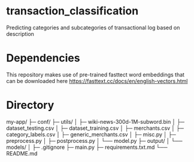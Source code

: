 # transaction_classification
Predicting categories and subcategories of transactional log based on description

# Dependencies

This repository makes use of pre-trained fasttect word embeddings that can be downloaded here https://fasttext.cc/docs/en/english-vectors.html

# Directory

my-app/
├─ conf/
├─ utils/
│  ├─ wiki-news-300d-1M-subword.bin
│  ├─ dataset_testing.csv
│  ├─ dataset_training.csv
│  ├─ merchants.csv
│  ├─ category_labels.csv
│  ├─ generic_merchants.csv
│  ├─ misc.py
│  ├─ preprocess.py
│  ├─ postprocess.py
│  └── model.py
├─ output/
│  └── models/
│
├─ .gitignore
├─ main.py
├─ requirements.txt.md
└── README.md

